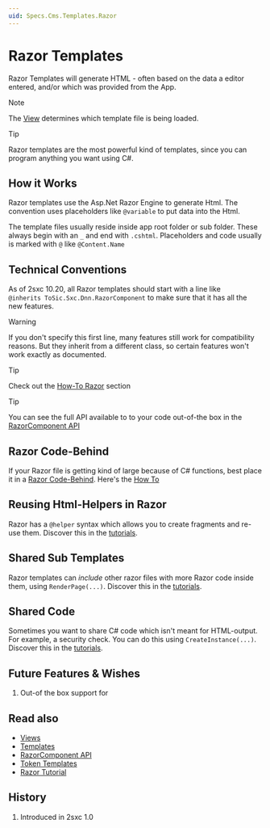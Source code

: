 ```yaml
---
uid: Specs.Cms.Templates.Razor
---
```

# Razor Templates

Razor Templates will generate HTML - often based on the data a editor entered, and/or which was provided from the App.

> [!NOTE]
> The [View](xref:Specs.Cms.Views) determines which template file is being loaded. 

> [!TIP]
> Razor templates are the most powerful kind of templates, since you can program anything you want using C#.

## How it Works

Razor templates use the Asp.Net Razor Engine to generate Html. The convention uses placeholders like `@variable` to put data into the Html. 

The template files usually reside inside app root folder or sub folder. These always begin with an `_` and end with `.cshtml`. 
Placeholders and code usually is marked with `@` like `@Content.Name`

## Technical Conventions

As of 2sxc 10.20, all Razor templates should start with a line like  
`@inherits ToSic.Sxc.Dnn.RazorComponent` 
to make sure that it has all the new features. 

> [!WARNING]
> If you don't specify this first line, many features still work for compatibility reasons. 
> But they inherit from a different class, so certain features won't work exactly as documented. 

> [!TIP]
> Check out the [How-To Razor](xref:NetCode.Razor.Component) section

> [!TIP]
> You can see the full API available to to your code out-of-the box in the [RazorComponent API](xref:ToSic.Sxc.Dnn.RazorComponent)

## Razor Code-Behind

If your Razor file is getting kind of large because of C# functions, best place it in a [Razor Code-Behind](xref:Specs.Cms.Templates.RazorCodeBehind). Here's the [How To](xref:NetCode.Razor.OrganizeCode)

## Reusing Html-Helpers in Razor 

Razor has a `@helper` syntax which allows you to create fragments and re-use them. 
Discover this in the [tutorials](https://2sxc.org/dnn-tutorials/en/razor/reuse/home).

## Shared Sub Templates

Razor templates can _include_ other razor files with more Razor code inside them, using `RenderPage(...)`. 
Discover this in the [tutorials](https://2sxc.org/dnn-tutorials/en/razor/reuse/home).

## Shared Code

Sometimes you want to share C# code which isn't meant for HTML-output. For example, a security check. You can do this using `CreateInstance(...)`. 
Discover this in the [tutorials](https://2sxc.org/dnn-tutorials/en/razor/reuse/home).


## Future Features & Wishes

1. Out-of the box support for [](xref:Specs.Cms.Polymorphism)

## Read also

* [Views](xref:Specs.Cms.Views)
* [Templates](xref:Specs.Cms.Templates)
* [RazorComponent API](xref:ToSic.Sxc.Dnn.RazorComponent)
* [Token Templates](xref:Specs.Cms.Templates.Token)
* [Razor Tutorial](https://2sxc.org/dnn-tutorials/en/razor)

## History

1. Introduced in 2sxc 1.0